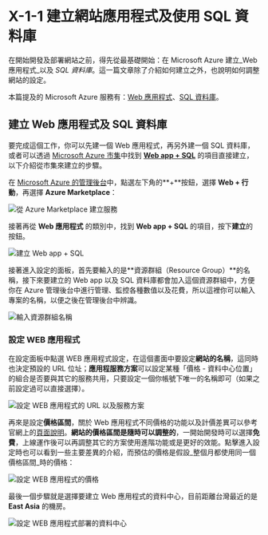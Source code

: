 # X-1-1 建立網站應用程式及使用 SQL 資料庫

在開始開發及部署網站之前，得先從最基礎開始：在 Microsoft Azure 建立_Web 應用程式_以及 _SQL 資料庫_。這一篇文章除了介紹如何建立之外，也說明如何調整網站的設定。

本篇提及的 Microsoft Azure 服務有：[Web 應用程式](http://azure.microsoft.com/zh-tw/services/app-service/web/)、[SQL 資料庫](http://azure.microsoft.com/zh-tw/services/sql-database/)。

## 建立 Web 應用程式及 SQL 資料庫

要完成這個工作，你可以先建一個 Web 應用程式，再另外建一個 SQL 資料庫，或者可以透過 [Microsoft Azure 市集](http://azure.microsoft.com/zh-tw/marketplace/)中找到 [**Web app + SQL**](http://azure.microsoft.com/zh-tw/marketplace/partners/microsoft/websitesqldatabase/) 的項目直接建立，以下介紹從市集來建立的步驟。

在 [Microsoft Azure 的管理後台](https://portal.azure.com)中，點選左下角的**+**按鈕，選擇 **Web + 行動**，再選擇 **Azure Marketplace**：

![從 Azure Marketplace 建立服務](https://skgitbook.blob.core.windows.net/azurerecipestw/x-1-1-1-create-from-marketplace.png)

接著再從 **Web 應用程式** 的類別中，找到 **Web app + SQL** 的項目，按下**建立**的按鈕。

![建立 Web app + SQL](https://skgitbook.blob.core.windows.net/azurerecipestw/x-1-1-2-create-web-and-sql.png)

接著進入設定的面板，首先要輸入的是**資源群組（Resource Group）**的名稱，接下來要建立的 Web app 以及 SQL 資料庫都會加入這個資源群組中，方便你在 Azure 管理後台中進行管理、監控各種數值以及花費，所以這裡你可以輸入專案的名稱，以便之後在管理後台中辨識。

![輸入資源群組名稱](https://skgitbook.blob.core.windows.net/azurerecipestw/x-1-1-3-create-blade.png)

### 設定 WEB 應用程式

在設定面板中點選 WEB 應用程式設定，在這個畫面中要設定**網站的名稱**，這同時也決定預設的 URL 位址；**應用程服務方案**可以設定某種「價格 - 資料中心位置」的組合是否要與其它的服務共用，只要設定一個你帳號下唯一的名稱即可（如果之前設定過可以直接選擇）。

![設定 WEB 應用程式的 URL 以及服務方案](https://skgitbook.blob.core.windows.net/azurerecipestw/x-1-1-4-config-web-apps.png)

再來是設定**價格區間**，關於 Web 應用程式不同價格的功能以及計價差異可以參考官網上的[頁面說明](http://azure.microsoft.com/zh-tw/pricing/details/app-service/)。**網站的價格區間是隨時可以調整的**，一開始開發時可以選擇**免費**，上線運作後可以再調整其它的方案使用進階功能或是更好的效能。點擊進入設定時也可以看到一些主要差異的介紹，而預估的價格是假設_整個月都使用同一個價格區間_時的價格：

![設定 WEB 應用程式的價格](https://skgitbook.blob.core.windows.net/azurerecipestw/x-1-1-5-web-apps-prices.png)

最後一個步驟就是選擇要建立 Web 應用程式的資料中心，目前距離台灣最近的是 **East Asia** 的機房。

![設定 WEB 應用程式部署的資料中心](https://skgitbook.blob.core.windows.net/azurerecipestw/x-1-1-6-webapp-location.png)
